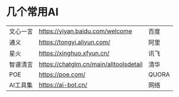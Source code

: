 # 几个常用AI

|          |      |      |
| -------- | ---- | ---- |
|文心一言  |https://yiyan.baidu.com/welcome     |百度      |
|通义      |https://tongyi.aliyun.com/          |阿里      |
|星火      |https://xinghuo.xfyun.cn/           |讯飞      |
|智谱清言  |https://chatglm.cn/main/alltoolsdetail   |清华  |
|POE       |https://poe.com/                    |QUORA     |
|AI工具集  |https://ai-bot.cn/                  |网络     |

